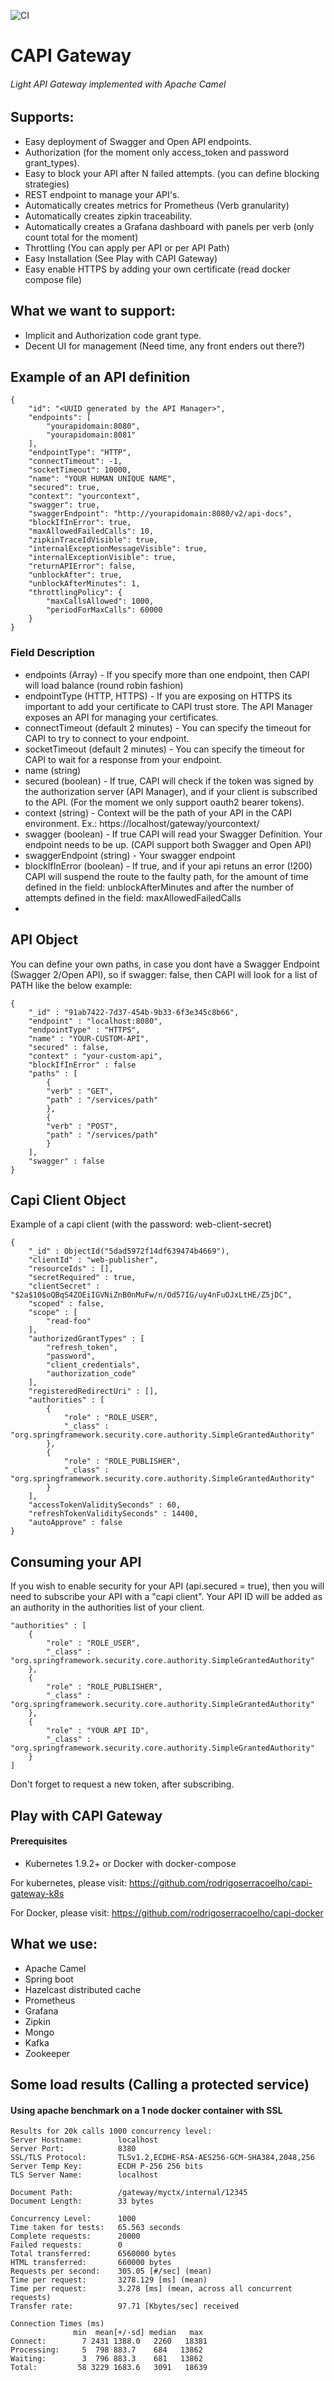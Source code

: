 ![CI](https://github.com/rodrigoserracoelho/capi-gateway/workflows/CI/badge.svg?branch=master)

# CAPI Gateway
###### Light API Gateway implemented with Apache Camel

## Supports:
* Easy deployment of Swagger and Open API endpoints.
* Authorization (for the moment only access_token and password grant_types).
* Easy to block your API after N failed attempts. (you can define blocking strategies)
* REST endpoint to manage your API's.
* Automatically creates metrics for Prometheus (Verb granularity)
* Automatically creates zipkin traceability.
* Automatically creates a Grafana dashboard with panels per verb (only count total for the moment)
* Throttling (You can apply per API or per API Path)
* Easy Installation (See Play with CAPI Gateway)
* Easy enable HTTPS by adding your own certificate (read docker compose file)

## What we want to support:
* Implicit and Authorization code grant type.
* Decent UI for management (Need time, any front enders out there?)

## Example of an API definition

    {
        "id": "<UUID generated by the API Manager>",
        "endpoints": [
            "yourapidomain:8080",
            "yourapidomain:8081"
        ],
        "endpointType": "HTTP",
        "connectTimeout": -1,
        "socketTimeout": 10000,
        "name": "YOUR HUMAN UNIQUE NAME",
        "secured": true,
        "context": "yourcontext",
        "swagger": true,
        "swaggerEndpoint": "http://yourapidomain:8080/v2/api-docs",
        "blockIfInError": true,
        "maxAllowedFailedCalls": 10,
        "zipkinTraceIdVisible": true,
        "internalExceptionMessageVisible": true,
        "internalExceptionVisible": true,
        "returnAPIError": false,
        "unblockAfter": true,
        "unblockAfterMinutes": 1,
        "throttlingPolicy": {
            "maxCallsAllowed": 1000,
            "periodForMaxCalls": 60000
        }
    }
### Field Description

 * endpoints (Array) - If you specify more than one endpoint, then CAPI will load balance (round robin fashion)
 * endpointType (HTTP, HTTPS) - If you are exposing on HTTPS its important to add your certificate to CAPI trust store. The API Manager exposes an API for managing your certificates.
 * connectTimeout (default 2 minutes) - You can specify the timeout for CAPI to try to connect to your endpoint.
 * socketTimeout (default 2 minutes) - You can specify the timeout for CAPI to wait for a response from your endpoint.
 * name (string) 
 * secured (boolean) - If true, CAPI will check if the token was signed by the authorization server (API Manager), and if your client is subscribed to the API. (For the moment we only support oauth2 bearer tokens).
 * context (string) - Context will be the path of your API in the CAPI environment. Ex.: https://localhost/gateway/yourcontext/
 * swagger (boolean) - If true CAPI will read your Swagger Definition. Your endpoint needs to be up. (CAPI support both Swagger and Open API)
 * swaggerEndpoint (string) - Your swagger endpoint
 * blockIfInError (boolean) - If true, and if your api retuns an error (!200) CAPI will suspend the route to the faulty path, for the amount of time defined in the field: unblockAfterMinutes and after the number of attempts defined in the field: maxAllowedFailedCalls
 * 

## API Object
You can define your own paths, in case you dont have a Swagger Endpoint (Swagger 2/Open API), so if swagger: false, then CAPI will look for a list of PATH like the below example:

    {
        "_id" : "91ab7422-7d37-454b-9b33-6f3e345c8b66",
        "endpoint" : "localhost:8080",
        "endpointType" : "HTTPS",
        "name" : "YOUR-CUSTOM-API",
        "secured" : false,
        "context" : "your-custom-api",
        "blockIfInError" : false
        "paths" : [ 
            {
            "verb" : "GET",
            "path" : "/services/path"
            },
            {
            "verb" : "POST",
            "path" : "/services/path"
            }
        ],
        "swagger" : false
    }

## Capi Client Object
Example of a capi client (with the password: web-client-secret)

    {
        "_id" : ObjectId("5dad5972f14df639474b4669"),
        "clientId" : "web-publisher",
        "resourceIds" : [],
        "secretRequired" : true,
        "clientSecret" : "$2a$10$oQBqS4ZOEiIGVNiZnB0nMuFw/n/Od57IG/uy4nFuOJxLtHE/Z5jDC",
        "scoped" : false,
        "scope" : [ 
            "read-foo"
        ],
        "authorizedGrantTypes" : [ 
            "refresh_token", 
            "password", 
            "client_credentials", 
            "authorization_code"
        ],
        "registeredRedirectUri" : [],
        "authorities" : [ 
            {
                "role" : "ROLE_USER",
                "_class" : "org.springframework.security.core.authority.SimpleGrantedAuthority"
            }, 
            {
                "role" : "ROLE_PUBLISHER",
                "_class" : "org.springframework.security.core.authority.SimpleGrantedAuthority"
            }
        ],
        "accessTokenValiditySeconds" : 60,
        "refreshTokenValiditySeconds" : 14400,
        "autoApprove" : false
    }

## Consuming your API
If you wish to enable security for your API (api.secured = true), then you will need to subscribe your API with a "capi client".
Your API ID will be added as an authority in the authorities list of your client.

    "authorities" : [ 
        {
            "role" : "ROLE_USER",
            "_class" : "org.springframework.security.core.authority.SimpleGrantedAuthority"
        }, 
        {
            "role" : "ROLE_PUBLISHER",
            "_class" : "org.springframework.security.core.authority.SimpleGrantedAuthority"
        }, 
        {
            "role" : "YOUR API ID",
            "_class" : "org.springframework.security.core.authority.SimpleGrantedAuthority"
        }
    ]

Don't forget to request a new token, after subscribing.


## Play with CAPI Gateway

#### Prerequisites
 - Kubernetes 1.9.2+ or Docker with docker-compose

For kubernetes, please visit: https://github.com/rodrigoserracoelho/capi-gateway-k8s

For Docker, please visit: https://github.com/rodrigoserracoelho/capi-docker

## What we use:
* Apache Camel
* Spring boot
* Hazelcast distributed cache
* Prometheus
* Grafana
* Zipkin
* Mongo
* Kafka
* Zookeeper

## Some load results (Calling a protected service)
#### Using apache benchmark on a 1 node docker container with SSL 
    
    Results for 20k calls 1000 concurrency level:
    Server Hostname:        localhost
    Server Port:            8380
    SSL/TLS Protocol:       TLSv1.2,ECDHE-RSA-AES256-GCM-SHA384,2048,256
    Server Temp Key:        ECDH P-256 256 bits
    TLS Server Name:        localhost

    Document Path:          /gateway/myctx/internal/12345
    Document Length:        33 bytes

    Concurrency Level:      1000
    Time taken for tests:   65.563 seconds
    Complete requests:      20000
    Failed requests:        0
    Total transferred:      6560000 bytes
    HTML transferred:       660000 bytes
    Requests per second:    305.05 [#/sec] (mean)
    Time per request:       3278.129 [ms] (mean)
    Time per request:       3.278 [ms] (mean, across all concurrent requests)
    Transfer rate:          97.71 [Kbytes/sec] received

    Connection Times (ms)
                  min  mean[+/-sd] median   max
    Connect:        7 2431 1388.0   2260   18381
    Processing:     5  798 883.7    684   13862
    Waiting:        3  796 883.3    681   13862
    Total:         58 3229 1683.6   3091   18639
